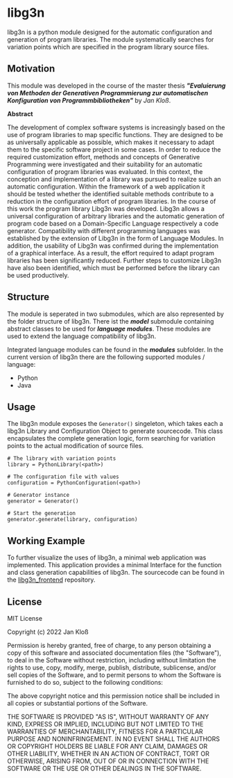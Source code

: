 # libg3n

libg3n is a python module designed for the automatic configuration and generation of program libraries. The module
systematically searches for variation points which are specified in the program library source files.

## Motivation

This module was developed in the course of the master thesis _**"Evaluierung von Methoden der Generativen Programmierung
zur automatischen Konfiguration von Programmbibliotheken"**_ by _Jan Kloß_.

**Abstract**

The development of complex software systems is increasingly based on the use of program libraries to map specific
functions. They are designed to be as universally applicable as possible, which makes it necessary to adapt them to the
specific software project in some cases. In order to reduce the required customization effort, methods and concepts of
Generative Programming were investigated and their suitability for an automatic configuration of program libraries was
evaluated. In this context, the conception and implementation of a library was pursued to realize such an automatic
configuration. Within the framework of a web application it should be tested whether the identified suitable methods
contribute to a reduction in the configuration effort of program libraries. In the course of this work the program
library Libg3n was developed. Libg3n allows a universal configuration of arbitrary libraries and the automatic
generation of program code based on a Domain-Specific Language respectively a code generator. Compatibility with
different programming languages was established by the extension of Libg3n in the form of Language Modules. In addition,
the usability of Libg3n was confirmed during the implementation of a graphical interface. As a result, the effort
required to adapt program libraries has been significantly reduced. Further steps to customize Libg3n have also been
identified, which must be performed before the library can be used productively.

## Structure

The module is seperated in two submodules, which are also represented by the folder structure of libg3n. There ist the ***model***
submodule containing abstract classes to be used for ***language modules***. These modules are used to extend the 
language compatibility of libg3n. 

Integrated language modules can be found in the ***modules*** subfolder. In the current version of libg3n there are the 
following supported modules / language:

- Python
- Java

## Usage

The libg3n module exposes the `Generator()` singeleton, which takes each a libg3n Library and Configuration Object to
generate sourcecode. This class encapsulates the complete generation logic, form searching for variation points to the 
actual modification of source files.

```
# The library with variation points
library = PythonLibrary(<path>)

# The configuration file with values
configuration = PythonConfiguration(<path>)

# Generator instance
generator = Generator()

# Start the generation
generator.generate(library, configuration)

```

## Working Example

To further visualize the uses of libg3n, a minimal web application was implemented. This application provides a minimal 
Interface for the function and class generation capabilities of libg3n. The sourcecode can be found in the 
[libg3n_frontend](https://www.github.com/jhkloss/libg3n_frontend) repository.

## License

MIT License

Copyright (c) 2022 Jan Kloß

Permission is hereby granted, free of charge, to any person obtaining a copy
of this software and associated documentation files (the "Software"), to deal
in the Software without restriction, including without limitation the rights
to use, copy, modify, merge, publish, distribute, sublicense, and/or sell
copies of the Software, and to permit persons to whom the Software is
furnished to do so, subject to the following conditions:

The above copyright notice and this permission notice shall be included in all
copies or substantial portions of the Software.

THE SOFTWARE IS PROVIDED "AS IS", WITHOUT WARRANTY OF ANY KIND, EXPRESS OR
IMPLIED, INCLUDING BUT NOT LIMITED TO THE WARRANTIES OF MERCHANTABILITY,
FITNESS FOR A PARTICULAR PURPOSE AND NONINFRINGEMENT. IN NO EVENT SHALL THE
AUTHORS OR COPYRIGHT HOLDERS BE LIABLE FOR ANY CLAIM, DAMAGES OR OTHER
LIABILITY, WHETHER IN AN ACTION OF CONTRACT, TORT OR OTHERWISE, ARISING FROM,
OUT OF OR IN CONNECTION WITH THE SOFTWARE OR THE USE OR OTHER DEALINGS IN THE
SOFTWARE.